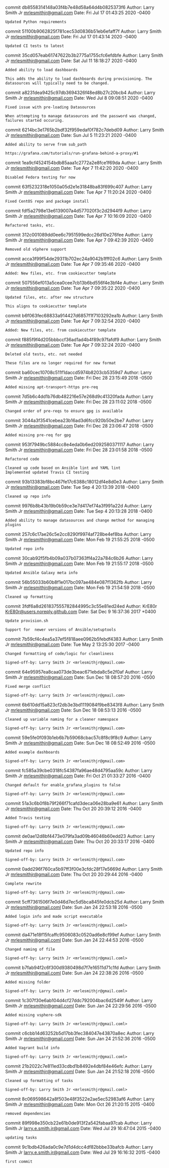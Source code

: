 commit db8558314148a03f4b7e48d58a64d4b0825373f6
Author: Larry Smith Jr <mrlesmithjr@gmail.com>
Date:   Fri Jul 17 01:43:25 2020 -0400

    Updated Python requirements

commit 51100b9062825f781cec53d0836b51eb6efaff7f
Author: Larry Smith Jr <mrlesmithjr@gmail.com>
Date:   Fri Jul 17 01:43:14 2020 -0400

    Updated CI tests to latest

commit 35cd057eab61747622b3b2775a1755cfc6efdbfe
Author: Larry Smith Jr <mrlesmithjr@gmail.com>
Date:   Sat Jul 11 18:18:27 2020 -0400

    Added ability to load dashboards
    
    This adds the ability to load dashboards during provisioning. The
    datasources will typically need to be changed.

commit a8231dea9425c97db3694326f48ed8b27c20bcb4
Author: Larry Smith Jr <mrlesmithjr@gmail.com>
Date:   Wed Jul 8 09:08:51 2020 -0400

    Fixed issue with pre-loading Datasources
    
    When attempting to manage datasources and the password was changed,
    failures started occuring.

commit 6214bc3e1765b2bdf32f959edaf0f782c7debd09
Author: Larry Smith Jr <mrlesmithjr@gmail.com>
Date:   Sun Jul 5 11:23:21 2020 -0400

    Added ability to serve from sub_path
    
    https://grafana.com/tutorials/run-grafana-behind-a-proxy/#1

commit 1ea9cf4524154bdb85aaa1c2772a2e8fce1f69da
Author: Larry Smith Jr <mrlesmithjr@gmail.com>
Date:   Tue Apr 7 11:42:20 2020 -0400

    Disabled Fedora testing for now

commit 63f5232318e1050a05d2e1e31848ba83f699c407
Author: Larry Smith Jr <mrlesmithjr@gmail.com>
Date:   Tue Apr 7 11:20:24 2020 -0400

    Fixed CentOS repo and package install

commit fdf5a2798e13e6139007a4d577020f3c2d2944f9
Author: Larry Smith Jr <mrlesmithjr@gmail.com>
Date:   Tue Apr 7 10:16:09 2020 -0400

    Refactored tasks, etc.

commit 312c001089dd0ee6c7951599edcc26d10e276fee
Author: Larry Smith Jr <mrlesmithjr@gmail.com>
Date:   Tue Apr 7 09:42:39 2020 -0400

    Removed old vSphere support

commit acca3f99f54de29311b702ec24a9042b1fff02c6
Author: Larry Smith Jr <mrlesmithjr@gmail.com>
Date:   Tue Apr 7 09:35:46 2020 -0400

    Added: New files, etc. from cookiecutter template

commit 507556ef013a5cea0cee7cb13b6bd556f4e3bf4e
Author: Larry Smith Jr <mrlesmithjr@gmail.com>
Date:   Tue Apr 7 09:35:22 2020 -0400

    Updated files, etc. after new structure
    
    This aligns to cookiecutter template

commit b6f063fec68833a914427d6857f1f7103292ea1b
Author: Larry Smith Jr <mrlesmithjr@gmail.com>
Date:   Tue Apr 7 09:32:54 2020 -0400

    Added: New files, etc. from cookiecutter template

commit f885f9f4d205bbbccf36ad1ad4b4f89c97fafdf9
Author: Larry Smith Jr <mrlesmithjr@gmail.com>
Date:   Tue Apr 7 09:32:24 2020 -0400

    Deleted old tests, etc. not needed
    
    These files are no longer required for new format

commit ba60cec10708c511f1daccd5974b8203cb5359d7
Author: Larry Smith Jr <mrlesmithjr@gmail.com>
Date:   Fri Dec 28 23:15:49 2018 -0500

    Added missing apt-transport-https pre-req

commit 7d5b6c4dd1b76db482216e57e268d9c41320fada
Author: Larry Smith Jr <mrlesmithjr@gmail.com>
Date:   Fri Dec 28 23:11:02 2018 -0500

    Changed order of pre-reqs to ensure gpg is available

commit 3044a3f3541cebea23b16ad3d6fcc920b50e2be7
Author: Larry Smith Jr <mrlesmithjr@gmail.com>
Date:   Fri Dec 28 23:06:47 2018 -0500

    Added missing pre-req for gpg

commit 953f7949bc5884cc8e4eda0b6ed2092580371117
Author: Larry Smith Jr <mrlesmithjr@gmail.com>
Date:   Fri Dec 28 23:01:58 2018 -0500

    Refactored code
    
    Cleaned up code based on Ansible lint and YAML lint
    Implemented updated Travis CI testing

commit 93b13383bf8bc467fe17c6388c18012df4e8d0e3
Author: Larry Smith Jr <mrlesmithjr@gmail.com>
Date:   Tue Sep 4 20:13:39 2018 -0400

    Cleaned up repo info

commit 9976b8b43b19b0b59ce3e7d417ef74a3f991a22d
Author: Larry Smith Jr <mrlesmithjr@gmail.com>
Date:   Tue Sep 4 20:13:28 2018 -0400

    Added ability to manage datasources and change method for managing plugins

commit 257c6c17ae26c5e2cc8290f9974af728be4ef8ba
Author: Larry Smith Jr <mrlesmithjr@gmail.com>
Date:   Mon Feb 19 21:55:25 2018 -0500

    Updated repo info

commit 30cab92f5fb4b09a037b07363ff4a22a784c6b26
Author: Larry Smith Jr <mrlesmithjr@gmail.com>
Date:   Mon Feb 19 21:55:17 2018 -0500

    Updated Ansible Galaxy meta info

commit 56b55033b60b8f1e017bc097ae484e087f1362fb
Author: Larry Smith Jr <mrlesmithjr@gmail.com>
Date:   Mon Feb 19 21:54:59 2018 -0500

    Cleaned up formatting

commit 3fdf6a8d261837555782844995c3c55e81ed24ed
Author: KrE80r <KrE80r@users.noreply.github.com>
Date:   Sat Dec 9 16:37:36 2017 +0400

    Update provision.sh
    
    Support for  newer versions of Ansible/setuptools

commit 7b59cf4c4ea5a37ef5f818aee0962b5febdf4383
Author: Larry Smith Jr <mrlesmithjr@gmail.com>
Date:   Tue May 2 13:25:30 2017 -0400

    Changed formatting of code/logic for cleanliness
    
    Signed-off-by: Larry Smith Jr <mrlesmithjr@gmail.com>

commit 64e95957ea8caa073de3beac671ebda8c5e2f0af
Author: Larry Smith Jr <mrlesmithjr@gmail.com>
Date:   Sun Dec 18 08:57:20 2016 -0500

    Fixed merge conflict
    
    Signed-off-by: Larry Smith Jr <mrlesmithjr@gmail.com>

commit 6b610dd15a823cf2db3e3bd1119084f9be8343f8
Author: Larry Smith Jr <mrlesmithjr@gmail.com>
Date:   Sun Dec 18 08:53:13 2016 -0500

    Cleaned up variable naming for a cleaner namespace
    
    Signed-off-by: Larry Smith Jr <mrlesmithjr@gmail.com>

commit 59e5fe0f093b1eb6b7b59068cbac57c8f8c9f8c9
Author: Larry Smith Jr <mrlesmithjr@gmail.com>
Date:   Sun Dec 18 08:52:49 2016 -0500

    Added example dashboards
    
    Signed-off-by: Larry Smith Jr <mrlesmithjr@gmail.com>

commit fc585a39cbe0318fc54387fa96ae48d4795aa59c
Author: Larry Smith Jr <mrlesmithjr@gmail.com>
Date:   Fri Oct 21 01:33:27 2016 -0400

    Changed default for enable_grafana_plugins to false
    
    Signed-off-by: Larry Smith Jr <mrlesmithjr@gmail.com>

commit 51a3c6b0f8b79f266f71cafd3deca06e28ba9e61
Author: Larry Smith Jr <mrlesmithjr@gmail.com>
Date:   Thu Oct 20 20:39:12 2016 -0400

    Added Travis testing
    
    Signed-off-by: Larry Smith Jr <mrlesmithjr@gmail.com>

commit de0ae12d8bf4473e079fa3ad09b46046b60edd23
Author: Larry Smith Jr <mrlesmithjr@gmail.com>
Date:   Thu Oct 20 20:33:17 2016 -0400

    Updated repo info
    
    Signed-off-by: Larry Smith Jr <mrlesmithjr@gmail.com>

commit 0add296f760ca5b97ff3f00e3cfdc28f17e5669d
Author: Larry Smith Jr <mrlesmithjr@gmail.com>
Date:   Thu Oct 20 20:29:44 2016 -0400

    Complete rewrite
    
    Signed-off-by: Larry Smith Jr <mrlesmithjr@gmail.com>

commit 5cff7361506f7e0d46d7ec5d5bca845fe0dcb25d
Author: Larry Smith Jr <mrlesmithjr@gmail.coml>
Date:   Sun Jan 24 22:53:18 2016 -0500

    Added login info and made script executable
    
    Signed-off-by: Larry Smith Jr <mrlesmithjr@gmail.coml>

commit da471e18f15fcaffc9506083c0520ad6e8cf99ef
Author: Larry Smith Jr <mrlesmithjr@gmail.coml>
Date:   Sun Jan 24 22:44:53 2016 -0500

    Changed naming of file
    
    Signed-off-by: Larry Smith Jr <mrlesmithjr@gmail.coml>

commit b7fab94f2c6f300d9380498d7f7e16511d71c1fd
Author: Larry Smith Jr <mrlesmithjr@gmail.coml>
Date:   Sun Jan 24 22:38:26 2016 -0500

    Added missing folder
    
    Signed-off-by: Larry Smith Jr <mrlesmithjr@gmail.coml>

commit 1c307f30e6ab104d4cf27ddc792004bac6d2549f
Author: Larry Smith Jr <mrlesmithjr@gmail.coml>
Date:   Sun Jan 24 22:29:56 2016 -0500

    Added missing vsphere-sdk
    
    Signed-off-by: Larry Smith Jr <mrlesmithjr@gmail.coml>

commit c6cbb14d63252b5d17bb3fec384047e43870a8ec
Author: Larry Smith Jr <mrlesmithjr@gmail.coml>
Date:   Sun Jan 24 21:52:36 2016 -0500

    Added Vagrant build info
    
    Signed-off-by: Larry Smith Jr <mrlesmithjr@gmail.coml>

commit 21b2022c7e811ed33cdbd1b8492e4dbf84e46efc
Author: Larry Smith Jr <mrlesmithjr@gmail.coml>
Date:   Sun Jan 24 21:52:18 2016 -0500

    Cleaned up formatting of tasks
    
    Signed-off-by: Larry Smith Jr <mrlesmithjr@gmail.coml>

commit 8c069598642a8f503e48f3522e2ae5ec52983af6
Author: Larry Smith Jr <mrlesmithjr@gmail.com>
Date:   Mon Oct 26 21:20:15 2015 -0400

    removed dependencies

commit 89f998e350cb22e61b0de913f2a542fabaa97cab
Author: Larry Smith Jr <larry.e.smith.jr@gmail.com>
Date:   Wed Jul 29 16:47:04 2015 -0400

    updating tasks

commit 9c1bdb426ada0c9e7d1d4dcc4df82bbbe33bafcb
Author: Larry Smith Jr <larry.e.smith.jr@gmail.com>
Date:   Wed Jul 29 16:16:32 2015 -0400

    first commit
